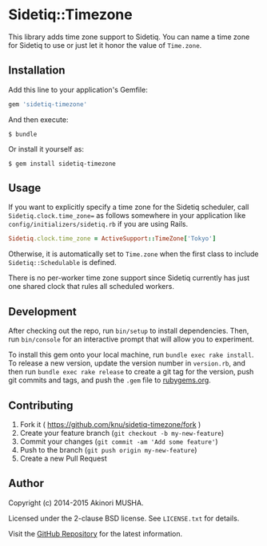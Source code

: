 # Sidetiq::Timezone

This library adds time zone support to Sidetiq.  You can name a time
zone for Sidetiq to use or just let it honor the value of `Time.zone`.

## Installation

Add this line to your application's Gemfile:

```ruby
gem 'sidetiq-timezone'
```

And then execute:

    $ bundle

Or install it yourself as:

    $ gem install sidetiq-timezone

## Usage

If you want to explicitly specify a time zone for the Sidetiq
scheduler, call `Sidetiq.clock.time_zone=` as follows somewhere in
your application like `config/initializers/sidetiq.rb` if you are
using Rails.

```ruby
Sidetiq.clock.time_zone = ActiveSupport::TimeZone['Tokyo']
```

Otherwise, it is automatically set to `Time.zone` when the first class
to include `Sidetiq::Schedulable` is defined.

There is no per-worker time zone support since Sidetiq currently has
just one shared clock that rules all scheduled workers.

## Development

After checking out the repo, run `bin/setup` to install dependencies. Then, run `bin/console` for an interactive prompt that will allow you to experiment.

To install this gem onto your local machine, run `bundle exec rake install`. To release a new version, update the version number in `version.rb`, and then run `bundle exec rake release` to create a git tag for the version, push git commits and tags, and push the `.gem` file to [rubygems.org](https://rubygems.org).

## Contributing

1. Fork it ( https://github.com/knu/sidetiq-timezone/fork )
2. Create your feature branch (`git checkout -b my-new-feature`)
3. Commit your changes (`git commit -am 'Add some feature'`)
4. Push to the branch (`git push origin my-new-feature`)
5. Create a new Pull Request

## Author

Copyright (c) 2014-2015 Akinori MUSHA.

Licensed under the 2-clause BSD license.  See `LICENSE.txt` for
details.

Visit the [GitHub Repository](https://github.com/knu/sidetiq-timezone)
for the latest information.
